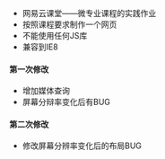 - 网易云课堂——微专业课程的实践作业
- 按照课程要求制作一个网页
- 不能使用任何JS库
- 兼容到IE8

#### 第一次修改
- 增加媒体查询
- 屏幕分辩率变化后有BUG

#### 第二次修改
- 修改屏幕分辨率变化后的布局BUG